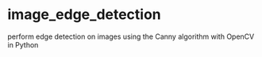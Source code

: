 # image_edge_detection
 perform edge detection on images using the Canny algorithm with OpenCV in Python
